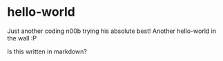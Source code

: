 # hello-world
Just another coding n00b trying his absolute best! Another hello-world in the wall :P 

Is this written in markdown?
